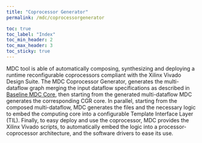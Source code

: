 ```yaml
---
title: "Coprocessor Generator"
permalink: /mdc/coprocessorgenerator

toc: true
toc_label: "Index"
toc_min_header: 2
toc_max_header: 3
toc_sticky: true
---
```


MDC tool is able of automatically composing, synthesizing and deploying a runtime reconfigurable coprocessors compliant with the Xilinx Vivado Design Suite. The MDC Coprocessor Generator, generates the multi-dataflow graph merging the input dataflow specifications as described in [Baseline MDC Core](/mdc/baseline), then starting from the generated multi-dataflow MDC generates the corresponding CGR core. In parallel, starting from the composed multi-dataflow, MDC generates the files and the necessary logic to embed the computing core into a configurable Template Interface Layer (TIL). Finally, to easy deploy and use the coprocessor, MDC provides the Xilinx Vivado scripts, to automatically embed the logic into a processor-coprocessor architecture, and the software drivers to ease its use. 

